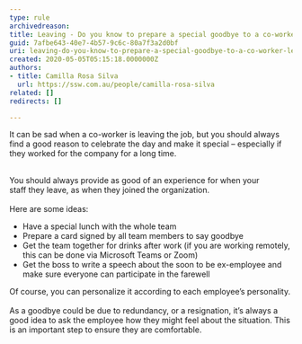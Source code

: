 ```yaml
---
type: rule
archivedreason: 
title: Leaving - Do you know to prepare a special goodbye to a co-worker leaving the company?
guid: 7afbe643-40e7-4b57-9c6c-80a7f3a2d0bf
uri: leaving-do-you-know-to-prepare-a-special-goodbye-to-a-co-worker-leaving-the-company
created: 2020-05-05T05:15:18.0000000Z
authors:
- title: Camilla Rosa Silva
  url: https://ssw.com.au/people/camilla-rosa-silva
related: []
redirects: []

---
```



​It can be sad when a co-worker is leaving the job, but you should always find a good reason to celebrate the day and make it special – especially if they worked for the company for a long time.<br><div><br>You should always provide as&#160;good of an experience for when your staff&#160;they leave, as&#160;when they joined the organization.</div><div>&#160;<br>Here are some ideas&#58;<br><ul><li>Have a special lunch with the whole team</li><li>Prepare a card signed by all team members to say goodbye</li><li>Get the team together for drinks after work (if you are working remotely, this can be done via Microsoft Teams or Zoom)</li><li>Get the boss to write a speech about the soon to be ex-employee&#160;and make sure everyone can participate in the farewell​<br></li></ul>Of course, you can personalize it according to each employee’s personality.<br>&#160;<br>As a goodbye could be due to redundancy, or a resignation, it’s always a good idea to ask the employee how they might feel about the situation. This is an important step to ensure&#160;they are comfortable.&#160;<br></div><div><br></div><div>​​​<br></div>
<br><excerpt class='endintro'></excerpt><br>
<div class="ms-rtestate-read ms-rte-wpbox"><div class="ms-rtestate-notify  ms-rtestate-read 44dab39a-9301-49d6-af2f-a7d9ae0ecb51" id="div_44dab39a-9301-49d6-af2f-a7d9ae0ecb51" unselectable="on"></div><div id="vid_44dab39a-9301-49d6-af2f-a7d9ae0ecb51" unselectable="on" style="display&#58;none;"></div></div>​<br>


